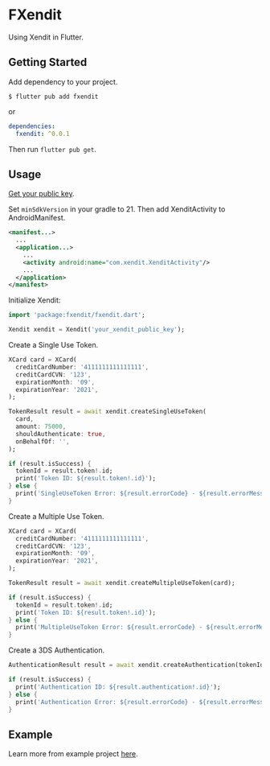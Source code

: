 # FXendit

Using Xendit in Flutter.

## Getting Started

Add dependency to your project.

```
$ flutter pub add fxendit
```

or

```yaml
dependencies:
  fxendit: ^0.0.1
```

Then run `flutter pub get`.

## Usage

[Get your public key](https://dashboard.xendit.co/settings/developers#api-keys).

Set `minSdkVersion` in your gradle to 21. Then add XenditActivity to AndroidManifest.

```xml
<manifest...>
  ...
  <application...>
    ...
    <activity android:name="com.xendit.XenditActivity"/>
    ...
  </application>
</manifest>
```

Initialize Xendit:

```dart
import 'package:fxendit/fxendit.dart';
```

```dart
Xendit xendit = Xendit('your_xendit_public_key');
```

Create a Single Use Token.

```dart
XCard card = XCard(
  creditCardNumber: '4111111111111111',
  creditCardCVN: '123',
  expirationMonth: '09',
  expirationYear: '2021',
);

TokenResult result = await xendit.createSingleUseToken(
  card,
  amount: 75000,
  shouldAuthenticate: true,
  onBehalfOf: '',
);

if (result.isSuccess) {
  tokenId = result.token!.id;
  print('Token ID: ${result.token!.id}');
} else {
  print('SingleUseToken Error: ${result.errorCode} - ${result.errorMessage}');
}
```

Create a Multiple Use Token.

```dart
XCard card = XCard(
  creditCardNumber: '4111111111111111',
  creditCardCVN: '123',
  expirationMonth: '09',
  expirationYear: '2021',
);

TokenResult result = await xendit.createMultipleUseToken(card);

if (result.isSuccess) {
  tokenId = result.token!.id;
  print('Token ID: ${result.token!.id}');
} else {
  print('MultipleUseToken Error: ${result.errorCode} - ${result.errorMessage}');
}
```

Create a 3DS Authentication.

```dart
AuthenticationResult result = await xendit.createAuthentication(tokenId, amount: 50000);

if (result.isSuccess) {
  print('Authentication ID: ${result.authentication!.id}');
} else {
  print('Authentication Error: ${result.errorCode} - ${result.errorMessage}');
}
```

## Example

Learn more from example project [here](example).
